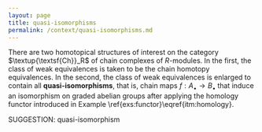 ```yaml
---
layout: page
title: quasi-isomorphisms
permalink: /context/quasi-isomorphisms.md
---
```

 There are two homotopical structures of interest on the category $\textup{\textsf{Ch}}_R$ of chain complexes of $R$-modules. In the first, the class of weak equivalences is taken to be the chain homotopy equivalences. In the second, the class of weak equivalences is enlarged to contain all **quasi-isomorphisms**, that is, chain maps $f : A_\bullet \to B_\bullet$ that induce an isomorphism on graded abelian groups after applying the homology functor introduced in Example \ref{exs:functor}\eqref{itm:homology}.


SUGGESTION: quasi-isomorphism